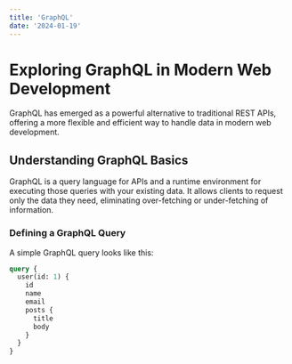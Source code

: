 ```yaml
---
title: 'GraphQL'
date: '2024-01-19'
---
```


# Exploring GraphQL in Modern Web Development

GraphQL has emerged as a powerful alternative to traditional REST APIs, offering a more flexible and efficient way to handle data in modern web development.

## Understanding GraphQL Basics

GraphQL is a query language for APIs and a runtime environment for executing those queries with your existing data. It allows clients to request only the data they need, eliminating over-fetching or under-fetching of information.

### Defining a GraphQL Query

A simple GraphQL query looks like this:

```graphql
query {
  user(id: 1) {
    id
    name
    email
    posts {
      title
      body
    }
  }
}
